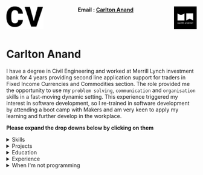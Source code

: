 <h1><a name="cv"><img align="left" src="./Images/cv.png" height="60"></a><a href="https://makers.tech/"><img align="right" src="./Images/img.png" width="60"/></a></h1>
    
<h4 align="center">Email&nbsp;:&nbsp;<a href="mailto:carlton.anand@gmail.com">Carlton Anand</a>&nbsp;&nbsp;&nbsp;&nbsp;&nbsp;</h4>
<br><br>
<!-- <p align="center" ><a name="journey"><img src="./images/logo.png"/></a></p> -->

# Carlton Anand

<!-- # Carlton Anand ![Progress](https://camo.githubusercontent.com/e05533c5c1439f745a4c9a7f11edf976a07ff303/68747470733a2f2f696d672e736869656c64732e696f2f62616467652f7265616479253230666f722d686972652d627269676874677265656e2e737667)   -->

<!-- <a href="https://sourcerer.io/fo0s"><img src="https://img.shields.io/badge/Ruby-588%20commits-orange.svg" alt=""></a>
<a href="https://sourcerer.io/fo0s"><img src="https://img.shields.io/badge/Python-58%20commits-orange.svg" alt=""></a>
<a href="https://sourcerer.io/fo0s"><img src="https://img.shields.io/badge/CSS-449%20commits-orange.svg" alt=""></a>
<a href="https://sourcerer.io/fo0s"><img src="https://img.shields.io/badge/HTML-153%20commits-orange.svg" alt=""></a> -->

I have a degree in Civil Engineering and worked at Merrill Lynch investment bank for 4 years providing second line application support for traders in Fixed Income Currencies and Commodities section.  The role provided me the opportunity to use my `problem solving`, `communication` and `organisation` skills in a fast-moving dynamic setting.  This experience triggered my interest in software development, so I re-trained in software development by attending a boot camp with Makers and am very keen to apply my learning and further develop in the workplace.

**Please expand the drop downs below by clicking on them**

<details><summary>Skills</summary>
<p>


| ![Ruby](Images/ruby.png)<br>Ruby | ![Javascript](Images/js.png)<br>JavaScript | ![C#](Images/Csharp.png)<br>C# |
| :---: | :---: | :---: |
| Gems, Rails, Sinatra, Rspec, Capybara | Vanilla, React.js, jquery, Node.js | Using C# to hold data and interact with the Unity Game Engine,  |

<br>

| ![Github](Images/Github1.png)<br>Github | ![Unity](Images/unity-logo-resize.png)<br>Unity| ![](g)<br> |
| :---: | :---: | :---: |
| Git command line, Markdown, Repo collaboration, Merge conflicts, Work flows (branching) | Mobile application and Game Development, specifically Virtual Reality |


<br>

</p>
</details>

<details><summary>Projects</summary>
<p>


| Link | Summary | Technologies used |
| :---: | :---: | :---: | :---: |
| [VR-Hide-And-Go-Beetroot](https://github.com/Carlton7/vr-hide-and-go-beetroot) | A virtual reality game where you'll have to navigate a random procedurally generated maze (using the hunt and kill algorithm) to find the Beetroot before the time runs out. | C# and Unity Game Engine |
| [Acebook](https://github.com/Carlton7/acebook-rails-amoeba-boyz) | A team project aimed to make a Facebook clone. | Ruby, Rails, CSS, Heroku |
| [Bank Tech Test](https://github.com/Carlton7/Bank_Tech_Test) | An individual challenge to practice coding under pressure and writing clean code that would be worthy of passing a tech test. | Javascript, Jasmine testing framework |



<!--
| [ReciPeeps](https://github.com/fo0s/ReciPeeps) |  Makers final project. As a team, we were tasked with making a personal development application. We came up with Recipeeps, a social place where people can post recipes, have them voted up by popularity and eventually build up their own personal cookbook that can be printed and sent as a physical object. | Ruby, Rails, CSS, Heroku, Javascript, Travis |
| [Algorithm Complexity](https://github.com/fo0s/AlgorithmComplexity ) | My personal playground to replicate and understand how methods are build and tweaked to get the best possible result. | Ruby, [Time complexity theories](https://en.wikipedia.org/wiki/Time_complexity) |
-->


</p>
</details>

<details><summary>Education</summary>
<p>


### Makers Academy (April 2019 - Present)

> Makers Academy is a computer programming boot camp in London. 
> It was founded by Rob Johnson and Evgeny Shadchnev in December 2012
> and is designed to turn people with no knowledge of web development 
> into job-ready junior developers.

- Learning to learn fast: Be it with programming languages, methodologies or effective collaborations (TDD/BDD, OOP)
- Problem solving: Individually, as a pair or as a group. Encouraging feedback and sharing learnings
- Agile and XP values, scrum methodology, pair programming. Respecting my pair partners/team mates, having the courage to give feedback. To communicate and keep things simple keeps the team efficient.

- Technologies learnt; 
    -C#
    -Ruby 
    -JavaScript 
    -Rails 
    -RSpec 
    -Sinatra 
    -Capybara 
    -Jasmine 
    -Unity Game Engine
    -PostgreSQL


### Civil Engineering 2:1 - UWE Bristol (2010 - 2013)

</p>
</details>

<details><summary>Experience</summary>
<p>


#### Bank of America Merrill Lynch (BAML), London, UK.

> Sep, 2014 — Aug 2018

*Assistant Vice President*
Contractor then AVP at the EMEA Counterparty Portfolio Management (CPM) Support team.

- Provided 2nd line support for CDM and xVA applications (CVA, FVA, KVA) and helped
onboard new apps from start to finish. 
- Implemented a new change/release management system for all apps within the CPM
space, while also introducing stricter release windows. This and adding greater
responsibility to the requestor meant we dealt with less emergency releases.
- Attained successful DR certificates for a variety of applications, this includes both weekend and seven-day certifications.
- Setting up a visual dashboard via ITRS to provide monitoring for the support team.
Using the tool, we were able to visualise such things as: application batches,
infrastructure, missing data and SLA breaches.
- Established and set up a new ticketing system for all apps, to manage/track time
spent on certain tasks. Also using this to improve our communication and data logging
during emergency procedures.

#### BLADEROOM, Cheltenham, UK.

> Dec, 2013 — Jul, 2014

*Sales Engineer*
Worked with the sales and technical teams in the business, helping deliver and maintain modular data centres to places such as: UK, Australia, Nigeria, USA and South Africa.

- Writing proposals and tenders for various clients 
- Acting as a representative/technical consultant at various sites around the UK for BladeRoom.

#### BUOTC, Bristol, UK.

> Sep, 2012 — Jul, 2013

*Officer Cadet*
Selected to attend the training program at the Bristol University Officers Training Corps (BUOTC), which develops Leadership and Teamwork Skills while offering an understanding of an Officers role in the Army. The program involved travelling to Wales, Scotland and Cyprus to use the army’s facilities and camps.

</p>
</details>

<details><summary>When I'm not programming</summary>
<p>

I like to compete and participate in many sports/outdoor activites. Played Cricket for 18+ years at a representative level in Sydney, London and for the MCC, winning individual honours and premierships. Also a compentent football, sqaush and table tennis player.


</p>
</details>

